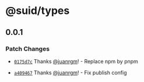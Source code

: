 # @suid/types

## 0.0.1

### Patch Changes

- [`0175d7c`](https://github.com/swordev/suid/commit/0175d7cde2206ea78530dfadb1658eae66277763) Thanks [@juanrgm](https://github.com/juanrgm)! - Replace npm by pnpm

* [`a409467`](https://github.com/swordev/suid/commit/a409467a4f23bb1baac38eb59187d6e01b9fbf1c) Thanks [@juanrgm](https://github.com/juanrgm)! - Fix publish config
